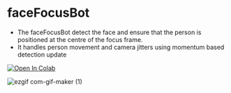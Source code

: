 # faceFocusBot
* The faceFocusBot detect the face and ensure that the person is positioned at the centre of the focus frame.
* It handles person movement and camera jitters using momentum based detection update 

[![Open In Colab](https://colab.research.google.com/assets/colab-badge.svg)](https://colab.research.google.com/github/vishnu-chand/faceFocusBot/blob/main/faceFocusBot.ipynb)

![ezgif com-gif-maker (1)](https://user-images.githubusercontent.com/22850002/155953628-98c59823-6098-48f9-8d84-1f4102a6b5db.gif)

